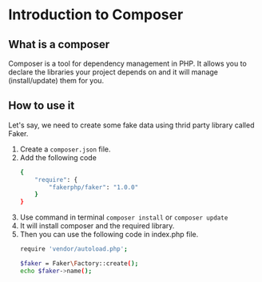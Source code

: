 # Introduction to Composer

## What is a composer

Composer is a tool for dependency management in PHP. It allows you to declare the libraries your project depends on and it will manage (install/update) them for you.

## How to use it

Let's say, we need to create some fake data using thrid party library called Faker.

1. Create a `composer.json` file.
2. Add the following code 
    ```sh
    {
        "require": {
            "fakerphp/faker": "1.0.0"
        }
    }
    ```
3. Use command in terminal `composer install` or `composer update`
4. It will install composer and the required library.
5. Then you can use the following code in index.php file.
    ```sh
    require 'vendor/autoload.php';

    $faker = Faker\Factory::create();
    echo $faker->name();
    ```
